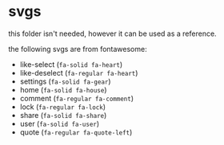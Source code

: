 # svgs
this folder isn't needed, however it can be used as a reference.

the following svgs are from fontawesome:
* like-select (`fa-solid fa-heart`)
* like-deselect (`fa-regular fa-heart`)
* settings (`fa-solid fa-gear`)
* home (`fa-solid fa-house`)
* comment (`fa-regular fa-comment`)
* lock (`fa-regular fa-lock`)
* share (`fa-solid fa-share`)
* user (`fa-solid fa-user`)
* quote (`fa-regular fa-quote-left`)
